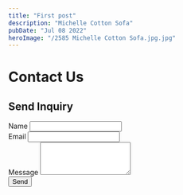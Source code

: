 ```yaml
---
title: "First post"
description: "Michelle Cotton Sofa"
pubDate: "Jul 08 2022"
heroImage: "/2585 Michelle Cotton Sofa.jpg.jpg"
---
```


<div id="root">
        <div class="contact-container">
            <h1>Contact Us</h1>
            <div class="contact-form">
                <h2>Send Inquiry</h2>
                <form id="inquiryForm">
                    <div class="form-group">
                        <label for="name">Name</label>
                        <input type="text" id="name" name="name" required>
                    </div>
                    <div class="form-group">
                        <label for="email">Email</label>
                        <input type="email" id="email" name="email" required>
                    </div>
                    <div class="form-group">
                        <label for="message">Message</label>
                        <textarea id="message" name="message" rows="4" required></textarea>
                    </div>
                    <button type="submit">Send</button>
                </form>
            </div>
